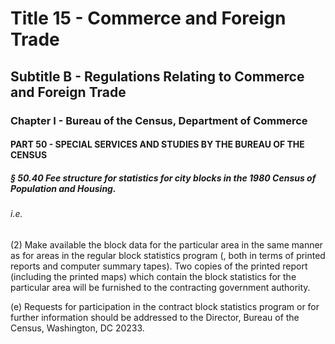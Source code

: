 
# Title 15 - Commerce and Foreign Trade
## Subtitle B - Regulations Relating to Commerce and Foreign Trade
### Chapter I - Bureau of the Census, Department of Commerce
#### PART 50 - SPECIAL SERVICES AND STUDIES BY THE BUREAU OF THE CENSUS
##### § 50.40 Fee structure for statistics for city blocks in the 1980 Census of Population and Housing.
###### i.e.

(2) Make available the block data for the particular area in the same manner as for areas in the regular block statistics program (, both in terms of printed reports and computer summary tapes). Two copies of the printed report (including the printed maps) which contain the block statistics for the particular area will be furnished to the contracting government authority.

(e) Requests for participation in the contract block statistics program or for further information should be addressed to the Director, Bureau of the Census, Washington, DC 20233.

